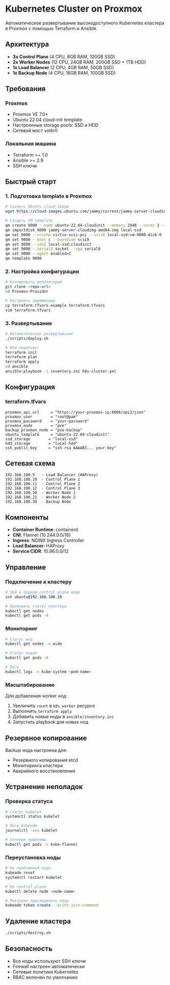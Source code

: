# Kubernetes Cluster on Proxmox

Автоматическое развертывание высокодоступного Kubernetes кластера в Proxmox с помощью Terraform и Ansible.

## Архитектура

- **3x Control Plane** (4 CPU, 8GB RAM, 100GB SSD)
- **2x Worker Nodes** (12 CPU, 24GB RAM, 200GB SSD + 1TB HDD)
- **1x Load Balancer** (2 CPU, 4GB RAM, 50GB SSD)
- **1x Backup Node** (4 CPU, 16GB RAM, 100GB SSD)

## Требования

### Proxmox
- Proxmox VE 7.0+
- Ubuntu 22.04 cloud-init template
- Настроенные storage pools: SSD и HDD
- Сетевой мост vmbr0

### Локальная машина
- Terraform >= 1.0
- Ansible >= 2.9
- SSH ключи

## Быстрый старт

### 1. Подготовка template в Proxmox

```bash
# Скачать Ubuntu cloud image
wget https://cloud-images.ubuntu.com/jammy/current/jammy-server-cloudimg-amd64.img

# Создать VM template
qm create 9000 --name ubuntu-22.04-cloudinit --memory 2048 --cores 2 --net0 virtio,bridge=vmbr0
qm importdisk 9000 jammy-server-cloudimg-amd64.img local-ssd
qm set 9000 --scsihw virtio-scsi-pci --scsi0 local-ssd:vm-9000-disk-0
qm set 9000 --boot c --bootdisk scsi0
qm set 9000 --ide2 local-ssd:cloudinit
qm set 9000 --serial0 socket --vga serial0
qm set 9000 --agent enabled=1
qm template 9000
```

### 2. Настройка конфигурации

```bash
# Клонировать репозиторий
git clone <repo-url>
cd Proxmox-Provider

# Настроить переменные
cp terraform.tfvars.example terraform.tfvars
vim terraform.tfvars
```

### 3. Развертывание

```bash
# Автоматическое развертывание
./scripts/deploy.sh

# Или пошагово:
terraform init
terraform plan
terraform apply
cd ansible
ansible-playbook -i inventory.ini k8s-cluster.yml
```

## Конфигурация

### terraform.tfvars

```hcl
proxmox_api_url     = "https://your-proxmox-ip:8006/api2/json"
proxmox_user        = "root@pam"
proxmox_password    = "your-password"
proxmox_node        = "pve"
backup_proxmox_node = "pve-backup"
ubuntu_template     = "ubuntu-22.04-cloudinit"
ssd_storage        = "local-ssd"
hdd_storage        = "local-hdd"
ssh_public_key     = "ssh-rsa AAAAB3... your-key"
```

## Сетевая схема

```
192.168.100.5   - Load Balancer (HAProxy)
192.168.100.10  - Control Plane 1
192.168.100.11  - Control Plane 2  
192.168.100.12  - Control Plane 3
192.168.100.20  - Worker Node 1
192.168.100.21  - Worker Node 2
192.168.100.30  - Backup Node
```

## Компоненты

- **Container Runtime**: containerd
- **CNI**: Flannel (10.244.0.0/16)
- **Ingress**: NGINX Ingress Controller
- **Load Balancer**: HAProxy
- **Service CIDR**: 10.96.0.0/12

## Управление

### Подключение к кластеру

```bash
# SSH к первой control plane ноде
ssh ubuntu@192.168.100.10

# Проверить статус кластера
kubectl get nodes
kubectl get pods -A
```

### Мониторинг

```bash
# Статус нод
kubectl get nodes -o wide

# Статус подов
kubectl get pods -A

# Логи
kubectl logs -n kube-system <pod-name>
```

### Масштабирование

Для добавления worker нод:

1. Увеличить `count` в `k8s_worker` ресурсе
2. Выполнить `terraform apply`
3. Добавить новые ноды в `ansible/inventory.ini`
4. Запустить playbook для новых нод

## Резервное копирование

Backup нода настроена для:
- Резервного копирования etcd
- Мониторинга кластера
- Аварийного восстановления

## Устранение неполадок

### Проверка статуса

```bash
# Статус kubelet
systemctl status kubelet

# Логи kubeadm
journalctl -xeu kubelet

# Сетевые проблемы
kubectl get pods -n kube-flannel
```

### Переустановка ноды

```bash
# На проблемной ноде
kubeadm reset
systemctl restart kubelet

# На control plane
kubectl delete node <node-name>

# Повторно присоединить ноду
kubeadm token create --print-join-command
```

## Удаление кластера

```bash
./scripts/destroy.sh
```

## Безопасность

- Все ноды используют SSH ключи
- Firewall настроен автоматически
- Сетевые политики Kubernetes
- RBAC включен по умолчанию


